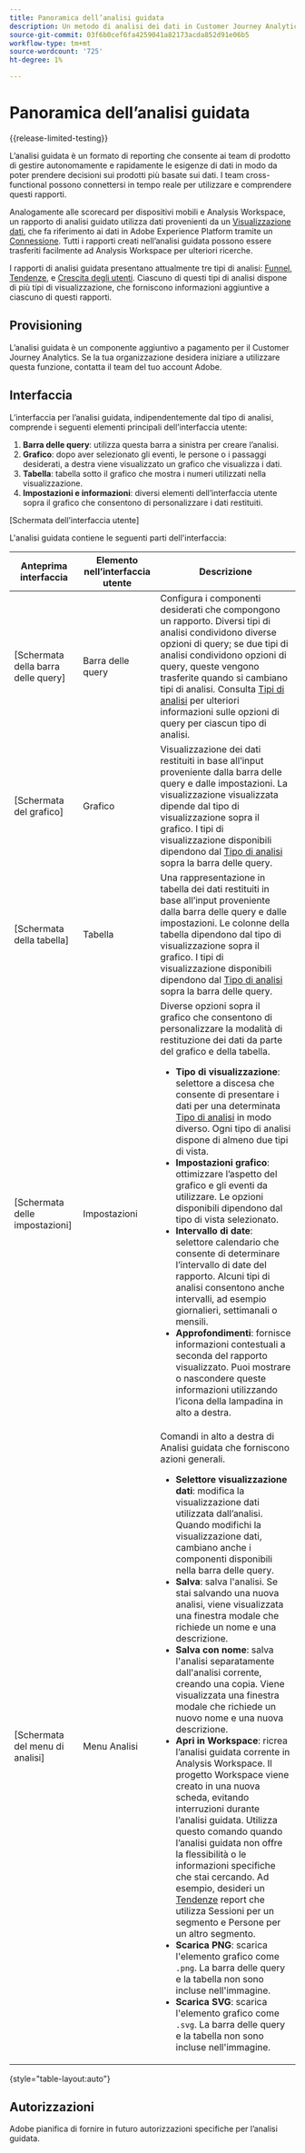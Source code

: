 ```yaml
---
title: Panoramica dell’analisi guidata
description: Un metodo di analisi dei dati in Customer Journey Analytics che consente ai team di prodotto di generare facilmente rapporti e informazioni.
source-git-commit: 03f6b0cef6fa4259041a82173acda852d91e06b5
workflow-type: tm+mt
source-wordcount: '725'
ht-degree: 1%

---
```


# Panoramica dell’analisi guidata

{{release-limited-testing}}

L’analisi guidata è un formato di reporting che consente ai team di prodotto di gestire autonomamente e rapidamente le esigenze di dati in modo da poter prendere decisioni sui prodotti più basate sui dati. I team cross-functional possono connettersi in tempo reale per utilizzare e comprendere questi rapporti.

Analogamente alle scorecard per dispositivi mobili e Analysis Workspace, un rapporto di analisi guidato utilizza dati provenienti da un [Visualizzazione dati](../data-views/data-views.md), che fa riferimento ai dati in Adobe Experience Platform tramite un [Connessione](../connections/overview.md). Tutti i rapporti creati nell’analisi guidata possono essere trasferiti facilmente ad Analysis Workspace per ulteriori ricerche.

I rapporti di analisi guidata presentano attualmente tre tipi di analisi: [Funnel](analysis-types/funnel.md), [Tendenze](analysis-types/trends.md), e [Crescita degli utenti](analysis-types/user-growth.md). Ciascuno di questi tipi di analisi dispone di più tipi di visualizzazione, che forniscono informazioni aggiuntive a ciascuno di questi rapporti.

## Provisioning

L’analisi guidata è un componente aggiuntivo a pagamento per il Customer Journey Analytics. Se la tua organizzazione desidera iniziare a utilizzare questa funzione, contatta il team del tuo account Adobe.

## Interfaccia

L’interfaccia per l’analisi guidata, indipendentemente dal tipo di analisi, comprende i seguenti elementi principali dell’interfaccia utente:

1. **Barra delle query**: utilizza questa barra a sinistra per creare l’analisi.
1. **Grafico**: dopo aver selezionato gli eventi, le persone o i passaggi desiderati, a destra viene visualizzato un grafico che visualizza i dati.
1. **Tabella**: tabella sotto il grafico che mostra i numeri utilizzati nella visualizzazione.
1. **Impostazioni e informazioni**: diversi elementi dell’interfaccia utente sopra il grafico che consentono di personalizzare i dati restituiti.

[Schermata dell’interfaccia utente]

L&#39;analisi guidata contiene le seguenti parti dell&#39;interfaccia:

| Anteprima interfaccia | Elemento nell’interfaccia utente | Descrizione |
| --- | --- | --- |
| [Schermata della barra delle query] | Barra delle query | Configura i componenti desiderati che compongono un rapporto. Diversi tipi di analisi condividono diverse opzioni di query; se due tipi di analisi condividono opzioni di query, queste vengono trasferite quando si cambiano tipi di analisi. Consulta [Tipi di analisi](analysis-types/overview.md) per ulteriori informazioni sulle opzioni di query per ciascun tipo di analisi. |
| [Schermata del grafico] | Grafico | Visualizzazione dei dati restituiti in base all’input proveniente dalla barra delle query e dalle impostazioni. La visualizzazione visualizzata dipende dal tipo di visualizzazione sopra il grafico. I tipi di visualizzazione disponibili dipendono dal [Tipo di analisi](analysis-types/overview.md) sopra la barra delle query. |
| [Schermata della tabella] | Tabella | Una rappresentazione in tabella dei dati restituiti in base all’input proveniente dalla barra delle query e dalle impostazioni. Le colonne della tabella dipendono dal tipo di visualizzazione sopra il grafico. I tipi di visualizzazione disponibili dipendono dal [Tipo di analisi](analysis-types/overview.md) sopra la barra delle query. |
| [Schermata delle impostazioni] | Impostazioni | Diverse opzioni sopra il grafico che consentono di personalizzare la modalità di restituzione dei dati da parte del grafico e della tabella.<ul><li>**Tipo di visualizzazione**: selettore a discesa che consente di presentare i dati per una determinata [Tipo di analisi](analysis-types/overview.md) in modo diverso. Ogni tipo di analisi dispone di almeno due tipi di vista.</li><li>**Impostazioni grafico**: ottimizzare l’aspetto del grafico e gli eventi da utilizzare. Le opzioni disponibili dipendono dal tipo di vista selezionato.</li><li>**Intervallo di date**: selettore calendario che consente di determinare l’intervallo di date del rapporto. Alcuni tipi di analisi consentono anche intervalli, ad esempio giornalieri, settimanali o mensili.</li><li>**Approfondimenti**: fornisce informazioni contestuali a seconda del rapporto visualizzato. Puoi mostrare o nascondere queste informazioni utilizzando l’icona della lampadina in alto a destra.</li></ul> |
| [Schermata del menu di analisi] | Menu Analisi | Comandi in alto a destra di Analisi guidata che forniscono azioni generali.<ul><li>**Selettore visualizzazione dati**: modifica la visualizzazione dati utilizzata dall’analisi. Quando modifichi la visualizzazione dati, cambiano anche i componenti disponibili nella barra delle query.</li><li>**Salva**: salva l&#39;analisi. Se stai salvando una nuova analisi, viene visualizzata una finestra modale che richiede un nome e una descrizione.</li><li>**Salva con nome**: salva l&#39;analisi separatamente dall&#39;analisi corrente, creando una copia. Viene visualizzata una finestra modale che richiede un nuovo nome e una nuova descrizione.</li><li>**Apri in Workspace**: ricrea l’analisi guidata corrente in Analysis Workspace. Il progetto Workspace viene creato in una nuova scheda, evitando interruzioni durante l’analisi guidata. Utilizza questo comando quando l’analisi guidata non offre la flessibilità o le informazioni specifiche che stai cercando. Ad esempio, desideri un [Tendenze](analysis-types/trends.md) report che utilizza Sessioni per un segmento e Persone per un altro segmento.</li><li>**Scarica PNG**: scarica l&#39;elemento grafico come `.png`. La barra delle query e la tabella non sono incluse nell&#39;immagine.</li><li>**Scarica SVG**: scarica l&#39;elemento grafico come `.svg`. La barra delle query e la tabella non sono incluse nell&#39;immagine.</li></ul> |

{style="table-layout:auto"}

## Autorizzazioni

Adobe pianifica di fornire in futuro autorizzazioni specifiche per l’analisi guidata.

<!-- Once your organization is provisioned to use Guided analysis, product profile administrators can grant access to it in the Adobe Admin Console.

1. Log in to the [Adobe admin console](https://adminconsole.adobe.com).
1. Select **[!UICONTROL Customer Journey Analytics]** in the list of products.
1. Select the desired product profile to edit permissions.
1. Click the **[!UICONTROL Permissions]** tab, then click **[!UICONTROL Edit]** under [!UICONTROL Reporting Tools].
1. Drag **[!UICONTROL Guided analysis]** from the list of [!UICONTROL Available Permission Items] to the list of [!UICONTROL Included Permission Items].
1. Click **[!UICONTROL Save]**. -->
